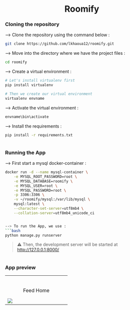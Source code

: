 <div align="center">

# Roomify
</div>

### Cloning the repository

--> Clone the repository using the command below :
```bash
git clone https://github.com/lkhaoua12/roomify.git

```

--> Move into the directory where we have the project files : 
```bash
cd roomify

```

--> Create a virtual environment :
```bash
# Let's install virtualenv first
pip install virtualenv

# Then we create our virtual environment
virtualenv envname

```

--> Activate the virtual environment :
```bash
envname\bin\activate

```

--> Install the requirements :
```bash
pip install -r requirements.txt

```

#

### Running the App
--> First start a mysql docker-container :
```bash
docker run -d --name mysql-container \
    -e MYSQL_ROOT_PASSWORD=root \
    -e MYSQL_DATABASE=roomify \
    -e MYSQL_USER=root \
    -e MYSQL_PASSWORD=root \
    -p 3306:3306 \
    -v ~/roomify/mysql:/var/lib/mysql \
    mysql:latest \
    --character-set-server=utf8mb4 \
    --collation-server=utf8mb4_unicode_ci


--> To run the App, we use :
```bash
python manage.py runserver

```

> ⚠ Then, the development server will be started at http://127.0.0.1:8000/

#
### App preview
<table width="100%"> 
<tr>
<td width="50%">      
&nbsp; 
<br>
<p align="center">
  Feed Home
</p>
<img src="[https://imgur.com/a/JhN6hlm](https://i.imgur.com/BxxVOTf.png)https://i.imgur.com/BxxVOTf.png">
</table>

